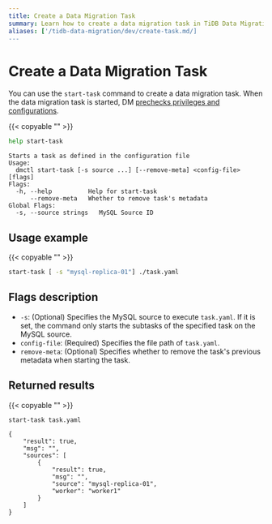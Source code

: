 ```yaml
---
title: Create a Data Migration Task
summary: Learn how to create a data migration task in TiDB Data Migration.
aliases: ['/tidb-data-migration/dev/create-task.md/]
---
```


# Create a Data Migration Task

You can use the `start-task` command to create a data migration task. When the data migration task is started, DM [prechecks privileges and configurations](dm-precheck.md).

{{< copyable "" >}}

```bash
help start-task
```

```
Starts a task as defined in the configuration file
Usage:
  dmctl start-task [-s source ...] [--remove-meta] <config-file> [flags]
Flags:
  -h, --help          Help for start-task
      --remove-meta   Whether to remove task's metadata
Global Flags:
  -s, --source strings   MySQL Source ID
```

## Usage example

{{< copyable "" >}}

```bash
start-task [ -s "mysql-replica-01"] ./task.yaml
```

## Flags description

- `-s`: (Optional) Specifies the MySQL source to execute `task.yaml`. If it is set, the command only starts the subtasks of the specified task on the MySQL source.
- `config-file`: (Required) Specifies the file path of `task.yaml`.
- `remove-meta`: (Optional) Specifies whether to remove the task's previous metadata when starting the task.

## Returned results

{{< copyable "" >}}

```bash
start-task task.yaml
```

```
{
    "result": true,
    "msg": "",
    "sources": [
        {
            "result": true,
            "msg": "",
            "source": "mysql-replica-01",
            "worker": "worker1"
        }
    ]
}
```

